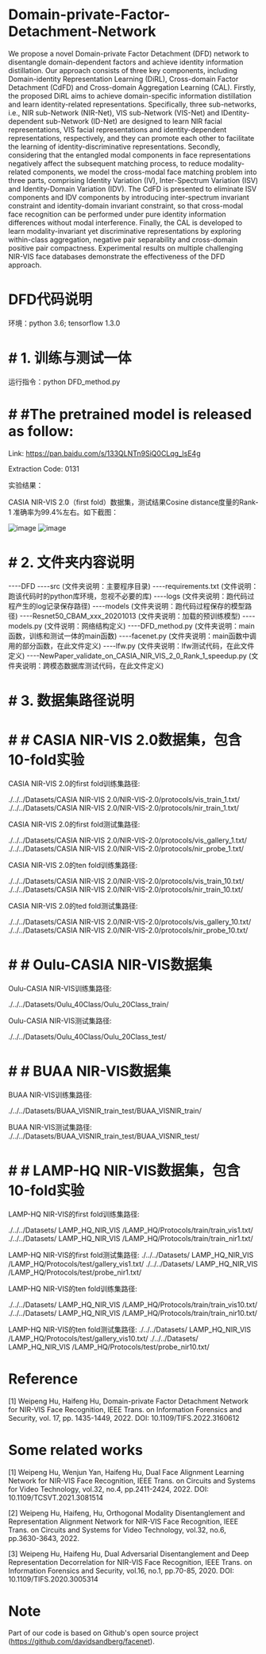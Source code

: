# Domain-private-Factor-Detachment-Network
We propose a novel Domain-private Factor Detachment (DFD) network to disentangle domain-dependent factors and achieve identity information distillation. Our approach consists of three key components, including Domain-identity Representation Learning (DiRL), Cross-domain Factor Detachment (CdFD) and Cross-domain Aggregation Learning (CAL). Firstly, the proposed DiRL aims to achieve domain-specific information distillation and learn identity-related representations. Specifically, three sub-networks, i.e., NIR sub-Network (NIR-Net), VIS sub-Network (VIS-Net) and IDentity-dependent sub-Network (ID-Net) are designed to learn NIR facial representations, VIS facial representations and identity-dependent representations, respectively, and they can promote each other to facilitate the learning of identity-discriminative representations. Secondly, considering that the entangled modal components in face representations negatively affect the subsequent matching process, to reduce modality-related components, we model the cross-modal face matching problem into three parts, comprising Identity Variation (IV), Inter-Spectrum Variation (ISV) and Identity-Domain Variation (IDV). The CdFD is presented to eliminate ISV components and IDV components by introducing inter-spectrum invariant constraint and identity-domain invariant constraint, so that cross-modal face recognition can be performed under pure identity information differences without modal interference. Finally, the CAL is developed to learn modality-invariant yet discriminative representations by exploring within-class aggregation, negative pair separability and cross-domain positive pair compactness. Experimental results on multiple challenging NIR-VIS face databases demonstrate the effectiveness of the DFD approach.

# DFD代码说明

环境：python 3.6; tensorflow 1.3.0
# # 1. 训练与测试一体
运行指令：python DFD_method.py

# # #The pretrained model is released as follow:

Link: https://pan.baidu.com/s/133QLNTn9SiQ0CLqg_IsE4g

Extraction Code: 0131

实验结果：

CASIA NIR-VIS 2.0（first fold）数据集，测试结果Cosine distance度量的Rank-1 准确率为99.4%左右。如下截图： 

![image](https://user-images.githubusercontent.com/29362830/212851718-7a860439-78dd-44ba-ada3-0876772db1ed.png)
![image](https://user-images.githubusercontent.com/29362830/212851795-f5703327-b4d1-4713-8e88-4ca2eea145f2.png)

# # 2.	文件夹内容说明
----DFD
	----src (文件夹说明：主要程序目录)
----requirements.txt (文件说明：跑该代码时的python库环境，忽视不必要的库)
		----logs (文件夹说明：跑代码过程产生的log记录保存路径)
		----models (文件夹说明：跑代码过程保存的模型路径)
----Resnet50_CBAM_xxx_20201013 (文件夹说明：加载的预训练模型)
			----models.py (文件说明：网络结构定义)
		----DFD_method.py (文件夹说明：main函数，训练和测试一体的main函数)
		----facenet.py (文件夹说明：main函数中调用的部分函数，在此文件定义)
		----lfw.py (文件夹说明：lfw测试代码，在此文件定义)
----NewPaper_validate_on_CASIA_NIR_VIS_2_0_Rank_1_speedup.py (文件夹说明：跨模态数据库测试代码，在此文件定义)

# # 3.	数据集路径说明

# # # CASIA NIR-VIS 2.0数据集，包含10-fold实验
CASIA NIR-VIS 2.0的first fold训练集路径: 

./../../Datasets/CASIA NIR-VIS 2.0/NIR-VIS-2.0/protocols/vis_train_1.txt/
./../../Datasets/CASIA NIR-VIS 2.0/NIR-VIS-2.0/protocols/nir_train_1.txt/

CASIA NIR-VIS 2.0的first fold测试集路径: 

./../../Datasets/CASIA NIR-VIS 2.0/NIR-VIS-2.0/protocols/vis_gallery_1.txt/
./../../Datasets/CASIA NIR-VIS 2.0/NIR-VIS-2.0/protocols/nir_probe_1.txt/

CASIA NIR-VIS 2.0的ten fold训练集路径: 

./../../Datasets/CASIA NIR-VIS 2.0/NIR-VIS-2.0/protocols/vis_train_10.txt/
./../../Datasets/CASIA NIR-VIS 2.0/NIR-VIS-2.0/protocols/nir_train_10.txt/

CASIA NIR-VIS 2.0的ted fold测试集路径: 

./../../Datasets/CASIA NIR-VIS 2.0/NIR-VIS-2.0/protocols/vis_gallery_10.txt/
./../../Datasets/CASIA NIR-VIS 2.0/NIR-VIS-2.0/protocols/nir_probe_10.txt/

# # # Oulu-CASIA NIR-VIS数据集
Oulu-CASIA NIR-VIS训练集路径: 

./../../Datasets/Oulu_40Class/Oulu_20Class_train/

Oulu-CASIA NIR-VIS测试集路径: 

./../../Datasets/Oulu_40Class/Oulu_20Class_test/

# # # BUAA NIR-VIS数据集
BUAA NIR-VIS训练集路径: 

./../../Datasets/BUAA_VISNIR_train_test/BUAA_VISNIR_train/

BUAA NIR-VIS测试集路径: 
./../../Datasets/BUAA_VISNIR_train_test/BUAA_VISNIR_test/

# # # LAMP-HQ NIR-VIS数据集，包含10-fold实验
LAMP-HQ NIR-VIS的first fold训练集路径: 

./../../Datasets/ LAMP_HQ_NIR_VIS /LAMP_HQ/Protocols/train/train_vis1.txt/
./../../Datasets/ LAMP_HQ_NIR_VIS /LAMP_HQ/Protocols/train/train_nir1.txt/

LAMP-HQ NIR-VIS的first fold测试集路径: 
./../../Datasets/ LAMP_HQ_NIR_VIS /LAMP_HQ/Protocols/test/gallery_vis1.txt/
./../../Datasets/ LAMP_HQ_NIR_VIS /LAMP_HQ/Protocols/test/probe_nir1.txt/

LAMP-HQ NIR-VIS的ten fold训练集路径: 

./../../Datasets/ LAMP_HQ_NIR_VIS /LAMP_HQ/Protocols/train/train_vis10.txt/
./../../Datasets/ LAMP_HQ_NIR_VIS /LAMP_HQ/Protocols/train/train_nir10.txt/

LAMP-HQ NIR-VIS的ten fold测试集路径: 
./../../Datasets/ LAMP_HQ_NIR_VIS /LAMP_HQ/Protocols/test/gallery_vis10.txt/
./../../Datasets/ LAMP_HQ_NIR_VIS /LAMP_HQ/Protocols/test/probe_nir10.txt/

# Reference
[1] Weipeng Hu, Haifeng Hu, Domain-private Factor Detachment Network for NIR-VIS Face Recognition, IEEE Trans. on Information Forensics and Security, vol. 17, pp. 1435-1449, 2022. DOI:  10.1109/TIFS.2022.3160612

# Some related works
[1] Weipeng Hu, Wenjun Yan, Haifeng Hu, Dual Face Alignment Learning Network for NIR-VIS Face Recognition, IEEE Trans. on Circuits and Systems for Video Technology, vol.32, no.4, pp.2411-2424, 2022. DOI:  10.1109/TCSVT.2021.3081514

[2]  Weipeng Hu, Haifeng, Hu, Orthogonal Modality Disentanglement and Representation Alignment Network for NIR-VIS Face Recognition, IEEE Trans. on Circuits and Systems for Video Technology, vol.32, no.6, pp.3630-3643, 2022.

[3] Weipeng Hu, Haifeng Hu, Dual Adversarial Disentanglement and Deep Representation Decorrelation for NIR-VIS Face Recognition, IEEE Trans. on Information Forensics and Security, vol.16, no.1, pp.70-85, 2020. DOI: 10.1109/TIFS.2020.3005314


# Note
Part of our code is based on Github's open source project (https://github.com/davidsandberg/facenet).



